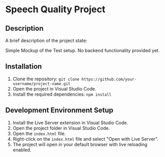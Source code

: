 # Speech Quality Project

## Description
A brief description of the project state:

Simple Mockup of the Test setup. No backend functionality provided yet. 


## Installation
1. Clone the repository: `git clone https://github.com/your-username/project-name.git`
2. Open the project in Visual Studio Code.
3. Install the required dependencies: `npm install`

## Development Environment Setup
1. Install the Live Server extension in Visual Studio Code.
2. Open the project folder in Visual Studio Code.
3. Open the `index.html` file.
4. Right-click on the `index.html` file and select "Open with Live Server".
5. The project will open in your default browser with live reloading enabled.
